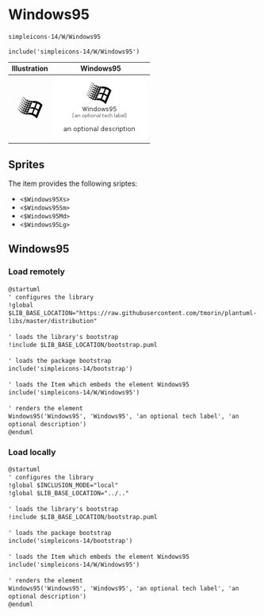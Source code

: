 # Windows95


```text
simpleicons-14/W/Windows95
```

```text
include('simpleicons-14/W/Windows95')
```



| Illustration | Windows95 |
| :---: | :---: |
| ![illustration for Illustration](../../simpleicons-14/W/Windows95.png) | ![illustration for Windows95](../../simpleicons-14/W/Windows95.Local.png) |



## Sprites
The item provides the following sriptes:

- `<$Windows95Xs>`
- `<$Windows95Sm>`
- `<$Windows95Md>`
- `<$Windows95Lg>`





## Windows95

### Load remotely
```plantuml
@startuml
' configures the library
!global $LIB_BASE_LOCATION="https://raw.githubusercontent.com/tmorin/plantuml-libs/master/distribution"

' loads the library's bootstrap
!include $LIB_BASE_LOCATION/bootstrap.puml

' loads the package bootstrap
include('simpleicons-14/bootstrap')

' loads the Item which embeds the element Windows95
include('simpleicons-14/W/Windows95')

' renders the element
Windows95('Windows95', 'Windows95', 'an optional tech label', 'an optional description')
@enduml
```

### Load locally
```plantuml
@startuml
' configures the library
!global $INCLUSION_MODE="local"
!global $LIB_BASE_LOCATION="../.."

' loads the library's bootstrap
!include $LIB_BASE_LOCATION/bootstrap.puml

' loads the package bootstrap
include('simpleicons-14/bootstrap')

' loads the Item which embeds the element Windows95
include('simpleicons-14/W/Windows95')

' renders the element
Windows95('Windows95', 'Windows95', 'an optional tech label', 'an optional description')
@enduml
```


